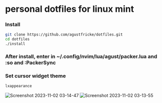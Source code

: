 # personal dotfiles for linux mint

### Install
```bash
git clone https://github.com/agustfricke/dotfiles.git
cd dotfiles
./install
```

### After install, enter in **~/.config/nvim/lua/agust/packer.lua** and **:so** and **:PackerSync**

### Set cursor widget theme
```bash
lxappearance
```

![Screenshot 2023-11-02 03-14-47](https://github.com/agustfricke/dotfiles/assets/110266171/1da8e3c0-dc1e-4130-a33b-f642def1f910)
![Screenshot 2023-11-02 03-13-55](https://github.com/agustfricke/dotfiles/assets/110266171/4b1273a1-1a15-4297-bd24-c207cf5e6b16)
